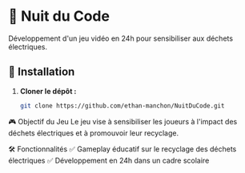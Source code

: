 # 🌙 Nuit du Code

Développement d'un jeu vidéo en 24h pour sensibiliser aux déchets électriques.

## 🚀 Installation

1. **Cloner le dépôt :**
   ```sh
   git clone https://github.com/ethan-manchon/NuitDuCode.git

🎮 Objectif du Jeu
Le jeu vise à sensibiliser les joueurs à l'impact des déchets électriques et à promouvoir leur recyclage.

🛠 Fonctionnalités
✅ Gameplay éducatif sur le recyclage des déchets électriques
✅ Développement en 24h dans un cadre scolaire
